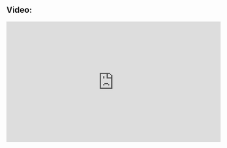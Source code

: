 ## Video:
<iframe width="560" height="315" src="https://www.youtube.com/embed/kVH5reaAyII?si=PPvrWijTFQuW66-p" title="YouTube video player" frameborder="0" allow="accelerometer; autoplay; clipboard-write; encrypted-media; gyroscope; picture-in-picture; web-share" allowfullscreen></iframe>

